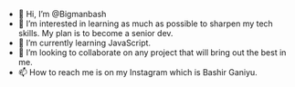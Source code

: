 - 👋 Hi, I’m @Bigmanbash
- 👀 I’m interested in learning as much as possible to sharpen my tech skills. My plan is to become a senior dev.
- 🌱 I’m currently learning JavaScript.
- 💞️ I’m looking to collaborate on any project that will bring out the best in me.
- 📫 How to reach me is on my Instagram which is Bashir Ganiyu.

<!---
Bigmanbash/Bigmanbash is a ✨ special ✨ repository because its `README.md` (this file) appears on your GitHub profile.
You can click the Preview link to take a look at your changes.
--->
